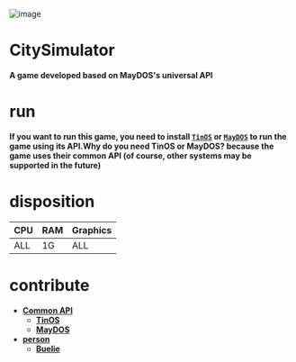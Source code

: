 ![image](https://github.com/Buelie/CitySimulator/assets/111875719/784c8469-0c15-46b9-b53d-abe24b4933e9)

# CitySimulator
**A game developed based on MayDOS's universal API**

# run
**If you want to run this game, you need to install [`TinOS`](https://github.com/Buelie) or [`MayDOS`](https://maydos.top/#) to run the game using its API.Why do you need TinOS or MayDOS? because the game uses their common API (of course, other systems may be supported in the future)**

# disposition
| CPU | RAM | Graphics |
| --- | --- | --- |
| ALL | 1G | ALL |

# contribute
* **[Common API](#)** 
  * **[TinOS](https://github.com/Buelie)**
  * **[MayDOS](https://maydos.top/#)**
* **[person](#)**
  * **[Buelie](https://github.com/Buelie)**
